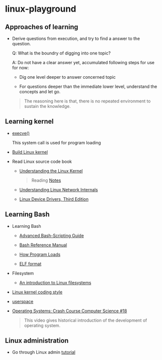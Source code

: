 # linux-playground

## Approaches of learning 

- Derive questions from execution, and try to find a answer to the question.

  Q: What is the boundry of digging into one topic?

  A: Do not have a clear answer yet, accumulated following steps for use for now:

    - Dig one level deeper to answer concerned topic

    - For questions deeper than the immediate lower level, understand the concepts and let go. 

    > The reasoning here is that, there is no repeated environment to sustain the knowledge.


## Learning kernel

- [execve()](./systemcalls/execve/main.c)

  This system call is used for program loading

- [Build Linux kernel](./build-linux-kernel.md)

- Read Linux source code book

    - [Understanding the Linux Kernel](https://doc.lagout.org/operating%20system%20/linux/Understanding%20Linux%20Kernel.pdf)

      > Reading [Notes](./Understanding_Linux_Kernel/Readme.md)

    - [Understanding Linux Network Internals](https://book.douban.com/subject/1475839/)

    - [Linux Device Drivers, Third Edition](./Linux-Device-Drivers-Third-Edition.pdf)

## Learning Bash

- Learning Bash

    - [Advanced Bash-Scripting Guide](https://tldp.org/LDP/abs/abs-guide.pdf)

    - [Bash Reference Manual](https://www.gnu.org/software/bash/manual/html_node/index.html#Top)

    - [How Program Loads](./bash/How-Program-Loads.md)
    
    - [ELF format](./ELF_format/Readme.md)

- Filesystem

    - [An introduction to Linux filesystems](https://opensource.com/life/16/10/introduction-linux-filesystems)

- [Linux kernel coding style](https://www.kernel.org/doc/html/v4.16/process/coding-style.html)

- [userspace](./userspace/Readme.md)

- [Operating Systems: Crash Course Computer Science #18](https://www.youtube.com/watch?v=26QPDBe-NB8)

    > This video gives historical introduction of the development of operating system.


## Linux administration

- Go through Linux admin [tutorial](https://www.tutorialspoint.com/linux_admin/index.htm)
